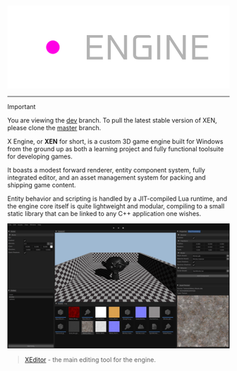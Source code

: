 ![](Docs/branding/XEngineBannerNoBg.png)

---

> [!IMPORTANT]  
> You are viewing the [dev](https://github.com/jakerieger/X-Engine/tree/dev) branch. To pull the latest stable version of XEN, please clone the [master](https://github.com/jakerieger/X-Engine/tree/master) branch.

X Engine, or **XEN** for short, is a custom 3D game engine built for Windows from the ground up as both a learning project and fully functional toolsuite for developing games.

It boasts a modest forward renderer, entity component system, fully integrated editor, and an asset management system for packing and shipping game content.

Entity behavior and scripting is handled by a JIT-compiled Lua runtime, and the engine core itself is quite lightweight and modular, compiling to a small static library that can be linked to any C++ application one wishes.

![](Docs/image/EditorScreen04.png)
> [XEditor](Code/Tools/XEditor) - the main editing tool for the engine.